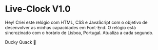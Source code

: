 # Live-Clock V1.0

Hey! Criei este relógio com HTML, CSS e JavaScript com o objetivo de desenvolver as minhas capacidades em Font-End. O relógio está sincrozinado com o horário de Lisboa, Portugal. Atualiza a cada segundo.

Ducky Quack 🦆
